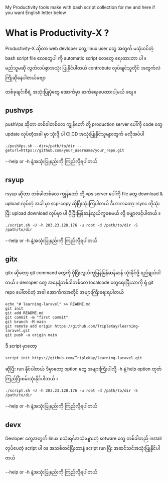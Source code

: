 My Productivity tools make with bash script collection for me and here if you want
English letter below

# What is Productivity-X ?

Productivity-X ဆိုတာ
web devloper တွေ‌,linux user တွေ အတွက် မသုံး၀င်တဲ့ bash script file လေတွေပါ ကို automatic script လေတွေ ရေးထားတာ ပါ ။ မည်သူမဆို လွတ်လပ်စွာအသုံး ပြုနိုင်ပါတယ် controbute လုပ်ချင်သူတိုင် အတွက်လဲ ကြိုဆိုနေပါတယ်ခဗျာ

တစ်ခုချင်းစီရဲ့ အသုံးပြုပုံတွေ အောက်မှာ ဆက်ရေးပေထားပါ့မယ် ခဗျ ။

## pushvps

pushVps ဆိုတာ တစ်ခါတစ်လေ ကျွန်တော် တို့ production server ပေါ်ကို code တွေ update လုပ်တဲံ့အခါ မှာ သုံးဖို့ ပါ CI,CD အသုံးပြုနိုင်သူများတွက် မလိုအပ်ပါ

```
./pushVps.sh --dir=/path/to/dir --geturl=https://github.com/your_username/your_repo.git
```

--help or -h နဲ့အသုံးပြုနည်းကို ကြည်လို့ရပါတယ်

## rsyup

rsyup ဆိုတာ တစ်ခါတစ်လေ ကျွန်တော် တို့ vps server ပေါ်ကို file တွေ download & upload လုပ်တဲ့ အခါ မှာ scp-copy ဆိုပြီးသုံးကြပါတယ် ဒီဟာကတော့ rsync ကိုသုံးပြီး upload download လုပ်မှာ ပါ ပိုပြီးမြန်ဆန်လွယ်ကူစေမယ် လို့ မျှောလင့်ပါတယ် ။

```
./script.sh -U -h 203.23.128.176 -u root -d /path/to/dir -S /path/to/dir
```

--help or -h နဲ့အသုံးပြုနည်းကို ကြည်လို့ရပါတယ်

## gitx

gitx ဆိုတော့ git command တွေကို ပိုပြီးလွယ်ကူမြန်မြန်ဆန်ဆန် သုံးနိုင်ဖို့ ရည်ရွယ်ပါတယ် ။ devloper တွေ အနေနဲ့တစ်ခါတစ်လေ localcode တွေရေးပြီးသာကို ရုံ git repo ပေါ်တင်တဲ့ အခါ အောက်ကအတိုင် အများကြီးရေးရပါတယ်

```
echo "# learning-laravel" >> README.md
git init
git add README.md
git commit -m "first commit"
git branch -M main
git remote add origin https://github.com/TripleKay/learning-laravel.git
git push -u origin main
```

ဒီ script မှာတော့

```
script init https://github.com/TripleKay/learning-laravel.git
```

ဆိုပြီး run နိုင်ပါတယ် ဒီမှာတော့ option တွေ အများကြီးပါလို့ -h နဲ့ help option ထုတ် ကြည်ပြီးစမ်းသုံးနိုင်ပါတယ် ။

```
./script.sh -U -h 203.23.128.176 -u root -d /path/to/dir -S /path/to/dir
```

--help or -h နဲ့အသုံးပြုနည်းကို ကြည်လို့ရပါတယ်

## devx

Devloper တွေအတွက် linux စသုံးရင်အသုံးများတဲ့ sotware တွေ တစ်ခါတည် install လုပ်ပေတဲ့ script ပါ os အသစ်တင်ပြီးတာနဲ့ script run ပြီး အဆင်သင်အသုံးပြုနိုင်ပါတယ်

--help or -h နဲ့အသုံးပြုနည်းကို ကြည်လို့ရပါတယ်

